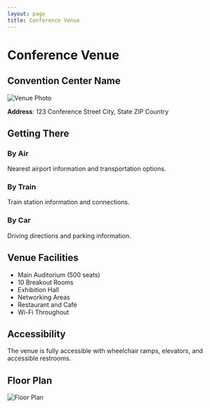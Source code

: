 ```yaml
---
layout: page
title: Conference Venue
---
```


# Conference Venue

## Convention Center Name

![Venue Photo](/images/venue.jpg)

**Address**:
123 Conference Street
City, State ZIP
Country

## Getting There

### By Air
Nearest airport information and transportation options.

### By Train
Train station information and connections.

### By Car
Driving directions and parking information.

## Venue Facilities

- Main Auditorium (500 seats)
- 10 Breakout Rooms
- Exhibition Hall
- Networking Areas
- Restaurant and Café
- Wi-Fi Throughout

## Accessibility

The venue is fully accessible with wheelchair ramps, elevators, and accessible restrooms.

## Floor Plan

![Floor Plan](/images/floor-plan.jpg)